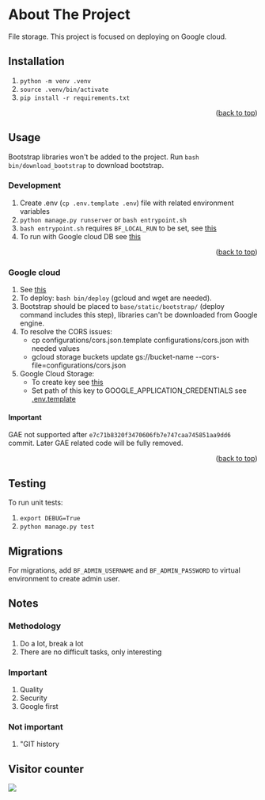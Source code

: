# About The Project

File storage.
This project is focused on deploying on Google cloud.

## Installation

1. `python -m venv .venv`
2. `source .venv/bin/activate`
3. `pip install -r requirements.txt`

<p align="right">(<a href="#top">back to top</a>)</p>

## Usage

Bootstrap libraries won't be added to the project. Run `bash bin/download_bootstrap` to download bootstrap.

### Development

1. Create .env (`cp .env.template .env`) file with related environment variables
2. `python manage.py runserver` or `bash entrypoint.sh`
3. `bash entrypoint.sh` requires `BF_LOCAL_RUN` to be set, see [this](entrypoint.sh)
4. To run with Google cloud DB see [this](https://cloud.google.com/python/django/appengine#run-locally)

<p align="right">(<a href="#top">back to top</a>)</p>

### Google cloud

1. See [this](https://cloud.google.com/python/django/appengine)
2. To deploy: `bash bin/deploy` (gcloud and wget are needed).
3. Bootstrap should be placed to `base/static/bootstrap/` (deploy command includes this step),
libraries can't be downloaded from Google engine.
4. To resolve the CORS issues:
    - cp configurations/cors.json.template configurations/cors.json with needed values
    - gcloud storage buckets update gs://bucket-name --cors-file=configurations/cors.json
5. Google Cloud Storage:
    - To create key see [this](https://cloud.google.com/iam/docs/creating-managing-service-account-keys#iam-service-account-keys-create-console)
    - Set path of this key to GOOGLE_APPLICATION_CREDENTIALS see [.env.template](.env.template)

#### Important

GAE not supported after `e7c71b8320f3470606fb7e747caa745851aa9dd6` commit.
Later GAE related code will be fully removed.

<p align="right">(<a href="#top">back to top</a>)</p>

## Testing

To run unit tests:
1. `export DEBUG=True`
2. `python manage.py test`

## Migrations

For migrations, add `BF_ADMIN_USERNAME` and `BF_ADMIN_PASSWORD` to virtual environment to create admin user.

## Notes

### Methodology

1. Do a lot, break a lot
2. There are no difficult tasks, only interesting

### Important

1. Quality
2. Security
3. Google first

### Not important
1. "GIT history

## Visitor counter

<img src="https://profile-counter.glitch.me/aivgithub/count.svg" />
